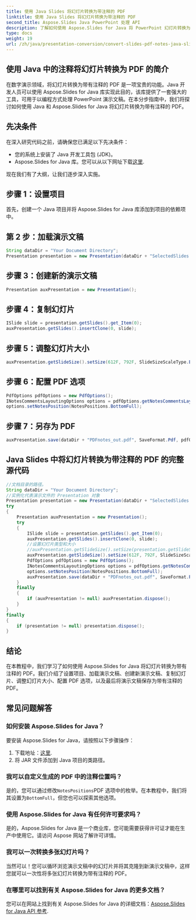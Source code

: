 ```yaml
---
title: 使用 Java Slides 将幻灯片转换为带注释的 PDF
linktitle: 使用 Java Slides 将幻灯片转换为带注释的 PDF
second_title: Aspose.Slides Java PowerPoint 处理 API
description: 了解如何使用 Aspose.Slides for Java 将 PowerPoint 幻灯片转换为带注释的 PDF。面向 Java 开发人员的分步指南。增强您的演示文稿共享。
type: docs
weight: 19
url: /zh/java/presentation-conversion/convert-slides-pdf-notes-java-slides/
---
```


## 使用 Java 中的注释将幻灯片转换为 PDF 的简介

在数字演示领域，将幻灯片转换为带有注释的 PDF 是一项宝贵的功能。Java 开发人员可以使用 Aspose.Slides for Java 库实现此目的，该库提供了一套强大的工具，可用于以编程方式处理 PowerPoint 演示文稿。在本分步指南中，我们将探讨如何使用 Java 和 Aspose.Slides for Java 将幻灯片转换为带有注释的 PDF。

## 先决条件

在深入研究代码之前，请确保您已满足以下先决条件：

- 您的系统上安装了 Java 开发工具包 (JDK)。
-  Aspose.Slides for Java 库。您可以从以下网址下载[这里](https://releases.aspose.com/slides/java/).

现在我们有了大纲，让我们逐步深入实施。
## 步骤 1：设置项目

首先，创建一个 Java 项目并将 Aspose.Slides for Java 库添加到项目的依赖项中。

## 第 2 步：加载演示文稿

```java
String dataDir = "Your Document Directory";
Presentation presentation = new Presentation(dataDir + "SelectedSlides.pptx");
```

## 步骤 3：创建新的演示文稿

```java
Presentation auxPresentation = new Presentation();
```

## 步骤 4：复制幻灯片

```java
ISlide slide = presentation.getSlides().get_Item(0);
auxPresentation.getSlides().insertClone(0, slide);
```

## 步骤 5：调整幻灯片大小

```java
auxPresentation.getSlideSize().setSize(612F, 792F, SlideSizeScaleType.EnsureFit);
```

## 步骤 6：配置 PDF 选项

```java
PdfOptions pdfOptions = new PdfOptions();
INotesCommentsLayoutingOptions options = pdfOptions.getNotesCommentsLayouting();
options.setNotesPosition(NotesPositions.BottomFull);
```

## 步骤 7：另存为 PDF

```java
auxPresentation.save(dataDir + "PDFnotes_out.pdf", SaveFormat.Pdf, pdfOptions);
```

## Java Slides 中将幻灯片转换为带注释的 PDF 的完整源代码

```java
//文档目录的路径。
String dataDir = "Your Document Directory";
//实例化代表演示文件的 Presentation 对象
Presentation presentation = new Presentation(dataDir + "SelectedSlides.pptx");
try
{
	Presentation auxPresentation = new Presentation();
	try
	{
		ISlide slide = presentation.getSlides().get_Item(0);
		auxPresentation.getSlides().insertClone(0, slide);
		//设置幻灯片类型和大小
		//auxPresentation.getSlideSize().setSize(presentation.getSlideSize().getSize().getWidth(), presentation.getSlideSize().getSize().getHeight(),SlideSizeScaleType.EnsureFit);
		auxPresentation.getSlideSize().setSize(612F, 792F, SlideSizeScaleType.EnsureFit);
		PdfOptions pdfOptions = new PdfOptions();
		INotesCommentsLayoutingOptions options = pdfOptions.getNotesCommentsLayouting();
		options.setNotesPosition(NotesPositions.BottomFull);
		auxPresentation.save(dataDir + "PDFnotes_out.pdf", SaveFormat.Pdf, pdfOptions);
	}
	finally
	{
		if (auxPresentation != null) auxPresentation.dispose();
	}
}
finally
{
	if (presentation != null) presentation.dispose();
}
```

## 结论

在本教程中，我们学习了如何使用 Aspose.Slides for Java 将幻灯片转换为带有注释的 PDF。我们介绍了设置项目、加载演示文稿、创建新演示文稿、复制幻灯片、调整幻灯片大小、配置 PDF 选项，以及最后将演示文稿保存为带有注释的 PDF。

## 常见问题解答

### 如何安装 Aspose.Slides for Java？

要安装 Aspose.Slides for Java，请按照以下步骤操作：
1. 下载地址：[这里](https://releases.aspose.com/slides/java/).
2. 将 JAR 文件添加到 Java 项目的类路径。

### 我可以自定义生成的 PDF 中的注释位置吗？

是的，您可以通过修改`NotesPositions`PDF 选项中的枚举。在本教程中，我们将其设置为`BottomFull`，但您也可以探索其他选项。

### 使用 Aspose.Slides for Java 有任何许可要求吗？

是的，Aspose.Slides for Java 是一个商业库，您可能需要获得许可证才能在生产中使用它。请访问 Aspose 网站了解许可详情。

### 我可以一次转换多张幻灯片吗？

当然可以！您可以循环浏览演示文稿中的幻灯片并将其克隆到新演示文稿中，这样您就可以一次性将多张幻灯片转换为带有注释的 PDF。

### 在哪里可以找到有关 Aspose.Slides for Java 的更多文档？

您可以在网站上找到有关 Aspose.Slides for Java 的详细文档：[Aspose.Slides for Java API 参考](https://reference.aspose.com/slides/java/).